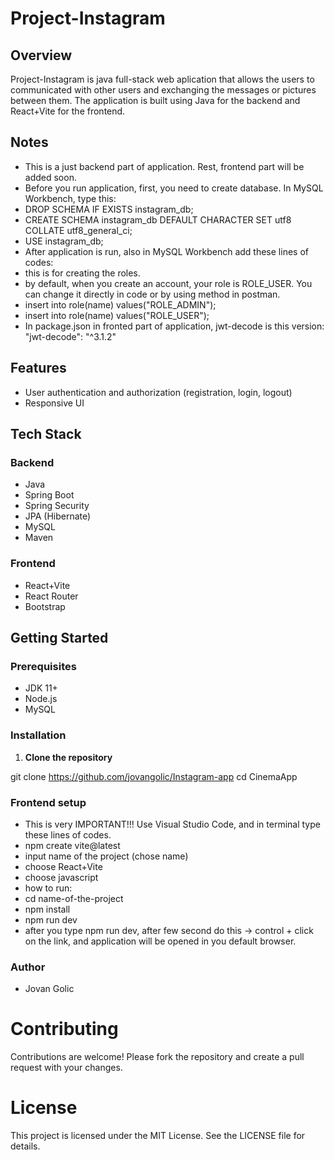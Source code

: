 # Project-Instagram
## Overview

Project-Instagram is java full-stack web aplication that allows the users to communicated with other users and exchanging the messages or pictures between them. The application is built using Java for the backend and React+Vite for the frontend. 

## Notes
- This is a just backend part of application. Rest, frontend part will be added soon.
- Before you run application, first, you need to create database. In MySQL Workbench, type this: 
- DROP SCHEMA IF EXISTS instagram_db;
- CREATE SCHEMA instagram_db DEFAULT CHARACTER SET utf8 COLLATE utf8_general_ci;
- USE instagram_db;
- After application is run, also in MySQL Workbench add these lines of codes:
- this is for creating the roles.
- by default, when you create an account, your role is ROLE_USER. You can change it directly in code or by using method in postman.
- insert into role(name) values("ROLE_ADMIN");
- insert into role(name) values("ROLE_USER");
- In package.json in fronted part of application, jwt-decode is this version: "jwt-decode": "^3.1.2"

## Features

- User authentication and authorization (registration, login, logout)
- Responsive UI

## Tech Stack

### Backend

- Java
- Spring Boot
- Spring Security
- JPA (Hibernate)
- MySQL
- Maven

### Frontend

- React+Vite
- React Router
- Bootstrap

## Getting Started

### Prerequisites

- JDK 11+
- Node.js
- MySQL

### Installation

1. **Clone the repository**


git clone https://github.com/jovangolic/Instagram-app
cd CinemaApp

### Frontend setup
- This is very IMPORTANT!!! Use Visual Studio Code, and in terminal type these lines of codes.
- npm create vite@latest
- input name of the project (chose name)
- choose React+Vite
- choose javascript
- how to run:
- cd name-of-the-project
- npm install
- npm run dev
- after you type npm run dev, after few second do this -> control + click on the link, and application will be opened in you default browser.

### Author
- Jovan Golic

# Contributing

Contributions are welcome! Please fork the repository and create a pull request with your changes.

# License

This project is licensed under the MIT License. See the LICENSE file for details.
